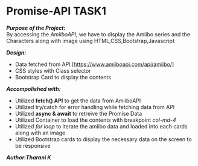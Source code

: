 # Promise-API TASK1

***Purpose of the Project:***   
By accessing the *AmiiboAPI*, we have to display the Amiibo series and the Characters along with image using HTML,CSS,Bootstrap,Javascript

***Design:***   
- Data fetched from API [https://www.amiiboapi.com/api/amiibo/]   
- CSS styles with Class selector   
- Bootstrap Card to display the contents  

***Accompolished with:***
- Utilized **fetch() API** to get the data from AmiiboAPI   
- Utilized try/catch for error handling while fetching data from API
- Utilized **async & await** to retreive the Promise Data 
- Utilized Container to load the contents with breakpoint *col-md-4*   
- Utilized *for loop* to iterate the amiibo data and loaded into each cards along with an image   
- Utilized Bootstrap cards to display the necessary data on the screen to be responsive

***Author:Tharani K***   